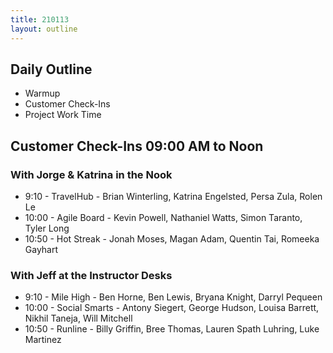 ```yaml
---
title: 210113
layout: outline
---
```


## Daily Outline

* Warmup
* Customer Check-Ins
* Project Work Time

## Customer Check-Ins 09:00 AM to Noon

### With Jorge & Katrina in the Nook

* 9:10 - TravelHub - Brian Winterling, Katrina Engelsted, Persa Zula, Rolen Le
* 10:00 - Agile Board - Kevin Powell, Nathaniel Watts, Simon Taranto, Tyler Long
* 10:50 - Hot Streak - Jonah Moses, Magan Adam, Quentin Tai, Romeeka Gayhart

### With Jeff at the Instructor Desks

* 9:10 - Mile High - Ben Horne, Ben Lewis, Bryana Knight, Darryl Pequeen
* 10:00 - Social Smarts - Antony Siegert, George Hudson, Louisa Barrett, Nikhil Taneja, Will Mitchell
* 10:50 - Runline - Billy Griffin, Bree Thomas, Lauren Spath Luhring, Luke Martinez
